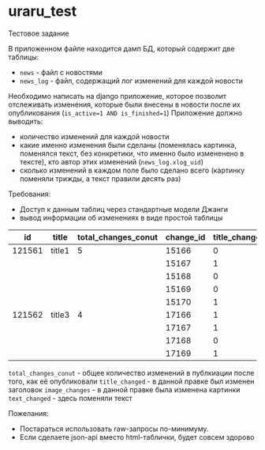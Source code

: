 # uraru_test
Тестовое задание

В приложенном файле находится дамп БД, который содержит две таблицы:
* `news` - файл с новостями
* `news_log` - файл, содержащий лог изменений для каждой новости

Необходимо написать на django приложение, которое позволит отслеживать изменения, которые были внесены в новости после их опубликования (`is_active=1 AND is_finished=1`)
Приложение должно выводить:
* количество изменений для каждой новости
* какие именно изменения были сделаны (поменялась картинка, поменялся текст, без конкретики, что именно было измененено в тексте), кто автор этих изменений (`news_log.xlog_uid`)
* сколько изменений в каждом поле было сделано всего (картинку поменяли трижды, а текст правили десять раз)

Требования:
* Доступ к данным таблиц через стандартные модели Джанги
* вывод информации об изменениях в виде простой таблицы

| id     | title  | total_changes_conut | change_id | title_changed | image_changed | text_changed |
| ------ | ------ | ------------------- | --------- | ------------- | ------------- | ------------ |
| 121561 | title1 | 5                   | 15166     | 0             | 0             | 1            |
|        |        |                     | 15167     | 1             | 1             | 0            |
|        |        |                     | 15168     | 0             | 1             | 0            |
|        |        |                     | 15169     | 0             | 0             | 1            |
|        |        |                     | 15170     | 1             | 0             | 1            |
| 121562 | title3 | 4                   | 17166     | 1             | 1             | 1            |
|        |        |                     | 17167     | 1             | 0             | 0            |
|        |        |                     | 17168     | 0             | 1             | 0            |
|        |        |                     | 17169     | 1             | 0             | 0            |

`total_changes_conut` - общее количество изменений в публкиации после того, как её опубликовали
`title_changed` - в данной правке был изменен заголовок
`image_changes` - в данной правке была изменена картинки
`text_changed` - здесь поменяли текст

Пожелания:
* Постараться использовать raw-запросы по-минимуму.
* Если сделаете json-api вместо html-таблички, будет совсем здорово
